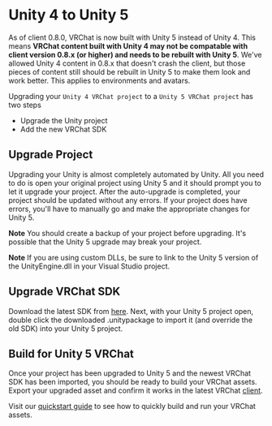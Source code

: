 # Unity 4 to Unity 5
As of client 0.8.0, VRChat is now built with Unity 5 instead of Unity 4. This means **VRChat content built with Unity 4 may not be compatable with client version 0.8.x (or higher) and needs to be rebuilt with Unity 5**. We've allowed Unity 4 content in 0.8.x that doesn't crash the client, but those pieces of content still should be rebuilt in Unity 5 to make them look and work better. This applies to environments and avatars.

Upgrading your `Unity 4 VRChat project` to a `Unity 5 VRChat project` has two steps

* Upgrade the Unity project
* Add the new VRChat SDK

## Upgrade Project

Upgrading your Unity is almost completely automated by Unity. All you need to do is open your original project using Unity 5 and it should prompt you to let it upgrade your project. After the auto-upgrade is completed, your project should be updated without any errors. If your project does have errors, you'll have to manually go and make the appropriate changes for Unity 5.

**Note** You should create a backup of your project before upgrading. It's possible that the Unity 5 upgrade may break your project. 

**Note** If you are using custom DLLs, be sure to link to the Unity 5 version of the UnityEngine.dll in your Visual Studio project.

## Upgrade VRChat SDK

Download the latest SDK from [here](http://vrchat.net/download). Next, with your Unity 5 project open, double click the downloaded .unitypackage to import it (and override the old SDK) into your Unity 5 project.

## Build for Unity 5 VRChat
Once your project has been upgraded to Unity 5 and the newest VRChat SDK has been imported, you should be ready to build your VRChat assets. Export your upgraded asset and confirm it works in the latest VRChat [client](http://vrchat.net/download). 

Visit our [quickstart guide](http://vrchat.net/docs/sdk/quickstart/world#build-and-run) to see how to quickly build and run your VRChat assets. 